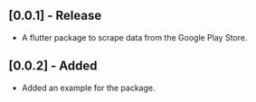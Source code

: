 ## [0.0.1] - Release

* A flutter package to scrape data from the Google Play Store.

## [0.0.2] - Added

* Added an example for the package.